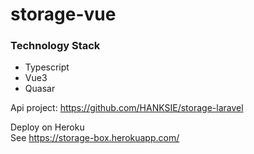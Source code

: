 # storage-vue

### Technology Stack

- Typescript
- Vue3
- Quasar

Api project: https://github.com/HANKSIE/storage-laravel

Deploy on Heroku  
See https://storage-box.herokuapp.com/
